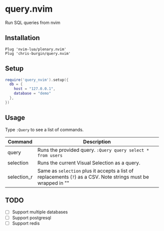 # query.nvim

Run SQL queries from nvim

## Installation

```viml
Plug 'nvim-lua/plenary.nvim'
Plug 'chris-burgin/query.nvim'

```

## Setup

```lua
require('query_nvim').setup({
  db = {
    host = "127.0.0.1",
    database = "demo"
  },
})
```

## Usage

Type `:Query` to see a list of commands.

| Command     | Description                                                                                                   |
| ----------- | ------------------------------------------------------------------------------------------------------------- |
| query       | Runs the provided query. `:Query query select * from users`                                                   |
| selection   | Runs the current Visual Selection as a query.                                                                 |
| selection_r | Same as `selection` plus it accepts a list of replacements (`?`) as a CSV. Note strings must be wrapped in "" |

## TODO

- [ ] Support multiple databases
- [ ] Support postgresql
- [ ] Support redis
